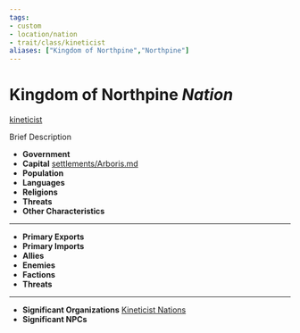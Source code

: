 ```yaml
---
tags:
- custom
- location/nation 
- trait/class/kineticist 
aliases: ["Kingdom of Northpine","Northpine"]
---
```

# Kingdom of Northpine *Nation*
[kineticist](../../../rules-custom/traits/kineticist.md) 

Brief Description

- **Government** 
- **Capital** [settlements/Arboris.md](settlements/Arboris.md) 
- **Population** 
- **Languages** 
- **Religions**
- **Threats** 
- **Other Characteristics** 
---
- **Primary Exports** 
- **Primary Imports** 
- **Allies** 
- **Enemies** 
- **Factions** 
- **Threats** 
---
- **Significant Organizations** [Kineticist Nations](../../terms/Kineticist%20Nations.md) 
- **Significant NPCs** 